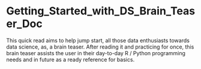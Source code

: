 # Getting_Started_with_DS_Brain_Teaser_Doc
This quick read aims to help jump start, all those data enthusiasts towards data science, as, a brain teaser. After reading it and practicing for once, this brain teaser assists the user in their day-to-day R / Python programming needs and in future as a ready reference for basics.
